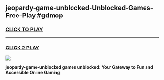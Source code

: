 
## jeopardy-game-unblocked-Unblocked-Games-Free-Play #gdmop
<h3>
<a href="https://us.freeplayer.one?title=jeopardy-game-unblocked&ref=9M">CLICK TO PLAY</a></h3>
<hr>

<h3>
<a href="https://us.freeplayer.one?title=jeopardy-game-unblocked&ref=9M">CLICK 2 PLAY</a>
  
</h3>

<a href="https://us.freeplayer.one?title=jeopardy-game-unblocked&ref=9M"><img src="https://clearcache.store/games.png"></a>


**jeopardy-game-unblocked games unblocked: Your Gateway to Fun and Accessible Online Gaming**
